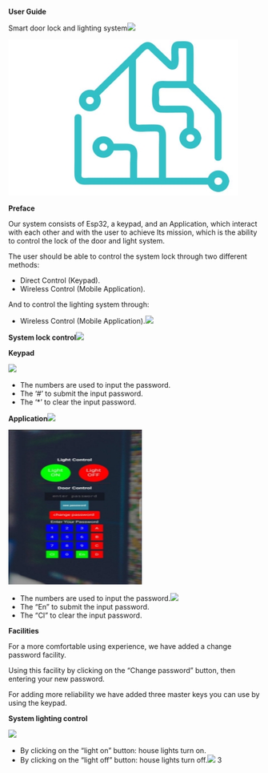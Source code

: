﻿**User Guide**

Smart door lock and lighting system![](Aspose.Words.23aa57ea-67eb-4d68-b268-2bde6ce9545a.001.png)

![](Aspose.Words.23aa57ea-67eb-4d68-b268-2bde6ce9545a.002.jpeg)

**Preface**

Our system consists of Esp32, a keypad, and an Application, which interact with each other and with the user to achieve Its mission, which is the ability to control the lock of the door and light system.

The user should be able to control the system lock through two different methods:

- Direct Control (Keypad).
- Wireless Control (Mobile Application).

And to control the lighting system through:

- Wireless Control (Mobile Application).![](Aspose.Words.23aa57ea-67eb-4d68-b268-2bde6ce9545a.003.png)

**System lock control![](Aspose.Words.23aa57ea-67eb-4d68-b268-2bde6ce9545a.003.png)**

**Keypad**

![](Aspose.Words.23aa57ea-67eb-4d68-b268-2bde6ce9545a.004.png)

- The numbers are used to input the password.
- The ‘#’ to submit the input password.
- The ‘\*’ to clear the input password.

**Application![](Aspose.Words.23aa57ea-67eb-4d68-b268-2bde6ce9545a.003.png)**

![](Aspose.Words.23aa57ea-67eb-4d68-b268-2bde6ce9545a.005.jpeg)

- The numbers are used to input the password.![](Aspose.Words.23aa57ea-67eb-4d68-b268-2bde6ce9545a.003.png)
- The “En” to submit the input password.
- The “Cl” to clear the input password.

**Facilities**

For a more comfortable using experience, we have added a change password facility.

Using this facility by clicking on the “Change password” button, then entering your new password.

For adding more reliability we have added three master keys you can use by using the keypad.

**System lighting control**

![](Aspose.Words.23aa57ea-67eb-4d68-b268-2bde6ce9545a.006.png)

- By clicking on the “light on” button: house lights turn on.
- By clicking on the “light off” button: house lights turn off.![](Aspose.Words.23aa57ea-67eb-4d68-b268-2bde6ce9545a.003.png)
3
